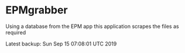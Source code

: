 # EPMgrabber
Using a database from the EPM app this application scrapes the files as required


Latest backup: Sun Sep 15 07:08:01 UTC 2019
